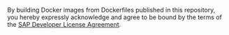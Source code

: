 By building Docker images from Dockerfiles published in this repository, you hereby expressly acknowledge and agree to be bound by the terms of the [SAP Developer License Agreement](https://tools.hana.ondemand.com/developer-license-3_2.txt).
